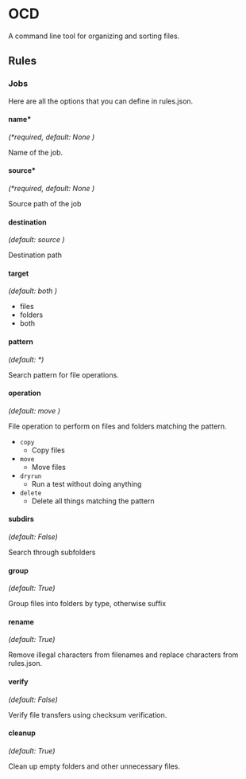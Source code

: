 # OCD

A command line tool for organizing and sorting files.

## Rules

### Jobs

Here are all the options that you can define in rules.json.

#### name*

_(*required, default: None )_

Name of the job.

#### source*

_(*required, default: None )_

Source path of the job

#### destination

_(default: source )_

Destination path

#### target

_(default: both )_

- files
- folders
- both

#### pattern

_(default: *)_

Search pattern for file operations.

#### operation

_(default: move )_

File operation to perform on files and folders matching the pattern.

- `copy`
    - Copy files
- `move`
    - Move files
- `dryrun`
    - Run a test without doing anything
- `delete`
    - Delete all things matching the pattern

#### subdirs

_(default: False)_

Search through subfolders

#### group

_(default: True)_

Group files into folders by type, otherwise suffix

#### rename

_(default: True)_

Remove illegal characters from filenames and replace characters from rules.json.

#### verify

_(default: False)_

Verify file transfers using checksum verification.

#### cleanup

_(default: True)_

Clean up empty folders and other unnecessary files.